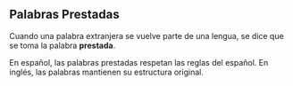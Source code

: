 ## Palabras Prestadas

Cuando una palabra extranjera se vuelve parte de una lengua, se dice que se toma la palabra **prestada**.

En español, las palabras prestadas respetan las reglas del español. En inglés, las palabras mantienen su estructura original.
